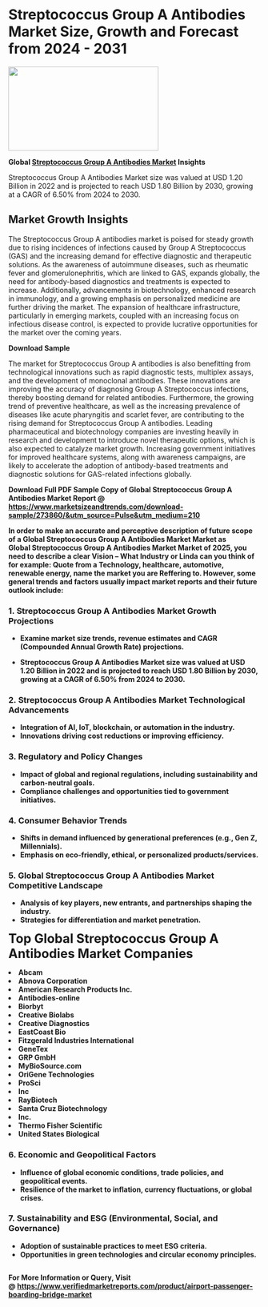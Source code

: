 <H1>Streptococcus Group A Antibodies Market Size, Growth and Forecast from 2024 - 2031</H1><img class="aligncenter size-medium wp-image-584254" src="https://thirdeyenews.in/wp-content/uploads/2024/09/Global-Market-Research-300x168.jpeg" alt="" width="300" height="168" /><p><strong>Global&nbsp;<a href="https://www.marketsizeandtrends.com/download-sample/273860/&amp;utm_source=Pulse&amp;utm_medium=210">Streptococcus Group A Antibodies Market</a> Insights</strong></p><p>Streptococcus Group A Antibodies Market size was valued at USD 1.20 Billion in 2022 and is projected to reach USD 1.80 Billion by 2030, growing at a CAGR of 6.50% from 2024 to 2030.</p><p><h2>Market Growth Insights</h2> <p>The Streptococcus Group A antibodies market is poised for steady growth due to rising incidences of infections caused by Group A Streptococcus (GAS) and the increasing demand for effective diagnostic and therapeutic solutions. As the awareness of autoimmune diseases, such as rheumatic fever and glomerulonephritis, which are linked to GAS, expands globally, the need for antibody-based diagnostics and treatments is expected to increase. Additionally, advancements in biotechnology, enhanced research in immunology, and a growing emphasis on personalized medicine are further driving the market. The expansion of healthcare infrastructure, particularly in emerging markets, coupled with an increasing focus on infectious disease control, is expected to provide lucrative opportunities for the market over the coming years.</p> <p><strong>Download Sample</strong></p> <p>The market for Streptococcus Group A antibodies is also benefitting from technological innovations such as rapid diagnostic tests, multiplex assays, and the development of monoclonal antibodies. These innovations are improving the accuracy of diagnosing Group A Streptococcus infections, thereby boosting demand for related antibodies. Furthermore, the growing trend of preventive healthcare, as well as the increasing prevalence of diseases like acute pharyngitis and scarlet fever, are contributing to the rising demand for Streptococcus Group A antibodies. Leading pharmaceutical and biotechnology companies are investing heavily in research and development to introduce novel therapeutic options, which is also expected to catalyze market growth. Increasing government initiatives for improved healthcare systems, along with awareness campaigns, are likely to accelerate the adoption of antibody-based treatments and diagnostic solutions for GAS-related infections globally.</p> <p><strong></p><p><span class=""><strong>Download Full PDF Sample Copy of Global Streptococcus Group A Antibodies Market Report</strong> @ <a href="https://www.marketsizeandtrends.com/download-sample/273860/&amp;utm_source=Pulse&amp;utm_medium=210" target="_blank">https://www.marketsizeandtrends.com/download-sample/273860/&amp;utm_source=Pulse&amp;utm_medium=210</a></span></p><p>In order to make an accurate and perceptive description of future scope of a Global&nbsp;Streptococcus Group A Antibodies Market Market as Global&nbsp;Streptococcus Group A Antibodies Market Market of 2025, you need to describe a clear Vision &ndash; What Industry or Linda can you think of for example: Quote from a Technology, healthcare, automotive, renewable energy, name the market you are Reffering to. However, some general trends and factors usually impact market reports and their future outlook include:</p><h3>1.&nbsp;<strong>Streptococcus Group A Antibodies Market Growth Projections</strong></h3><ul><li>Examine market size trends, revenue estimates and CAGR (Compounded Annual Growth Rate) projections.</li><li><p>Streptococcus Group A Antibodies Market size was valued at USD 1.20 Billion in 2022 and is projected to reach USD 1.80 Billion by 2030, growing at a CAGR of 6.50% from 2024 to 2030.</p></li></ul><h3>2.&nbsp;<strong>Streptococcus Group A Antibodies Market Technological Advancements</strong></h3><ul><li>Integration of AI, IoT, blockchain, or automation in the industry.</li><li>Innovations driving cost reductions or improving efficiency.</li></ul><h3>3.&nbsp;<strong>Regulatory and Policy Changes</strong></h3><ul><li>Impact of global and regional regulations, including sustainability and carbon-neutral goals.</li><li>Compliance challenges and opportunities tied to government initiatives.</li></ul><h3>4.&nbsp;<strong>Consumer Behavior Trends</strong></h3><ul><li>Shifts in demand influenced by generational preferences (e.g., Gen Z, Millennials).</li><li>Emphasis on eco-friendly, ethical, or personalized products/services.</li></ul><h3>5.&nbsp;<strong>Global Streptococcus Group A Antibodies Market Competitive Landscape</strong></h3><ul><li>Analysis of key players, new entrants, and partnerships shaping the industry.</li><li>Strategies for differentiation and market penetration.</li></ul><p data-pm-slice="1 1 []"><span style="color: inherit; font-family: inherit; font-size: 25px;">Top Global Streptococcus Group A Antibodies Market Companies</span></p><div class="" data-test-id=""><p><li>Abcam</li><li> Abnova Corporation</li><li> American Research Products Inc.</li><li> Antibodies-online</li><li> Biorbyt</li><li> Creative Biolabs</li><li> Creative Diagnostics</li><li> EastCoast Bio</li><li> Fitzgerald Industries International</li><li> GeneTex</li><li> GRP GmbH</li><li> MyBioSource.com</li><li> OriGene Technologies</li><li> ProSci</li><li> Inc</li><li> RayBiotech</li><li> Santa Cruz Biotechnology</li><li> Inc.</li><li> Thermo Fisher Scientific</li><li> United States Biological</li></p></div><h3>6.&nbsp;<strong>Economic and Geopolitical Factors</strong></h3><ul><li>Influence of global economic conditions, trade policies, and geopolitical events.</li><li>Resilience of the market to inflation, currency fluctuations, or global crises.</li></ul><h3>7.&nbsp;<strong>Sustainability and ESG (Environmental, Social, and Governance)</strong></h3><ul><li>Adoption of sustainable practices to meet ESG criteria.</li><li>Opportunities in green technologies and circular economy principles.</li></ul><h2><strong style="font-size: 14px;">For More Information or Query, Visit @&nbsp;</strong><a style="background-color: #ffffff; font-size: 14px;" href="https://www.marketsizeandtrends.com/report/streptococcus-group-a-antibodies-market/" target="_blank">https://www.verifiedmarketreports.com/product/airport-passenger-boarding-bridge-market</a></h2>
